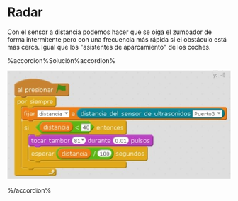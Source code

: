 
# Radar

Con el sensor a distancia podemos hacer que se oiga el zumbador de forma intermitente pero con una frecuencia más rápida si el obstáculo está mas cerca. Igual que los "asistentes de aparcamiento" de los coches.

%accordion%Solución%accordion%



![](img/radar.jpg)

%/accordion%

